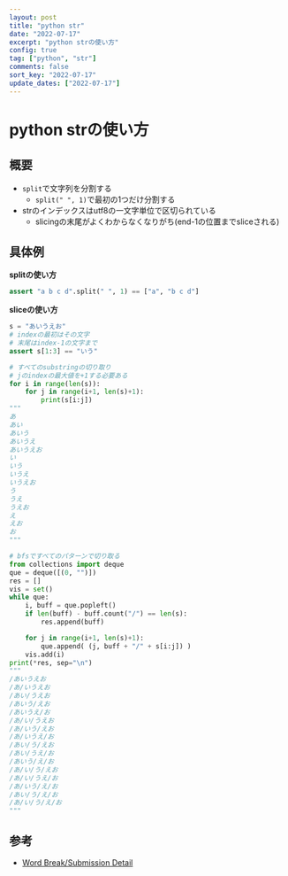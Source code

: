 ```yaml
---
layout: post
title: "python str"
date: "2022-07-17"
excerpt: "python strの使い方"
config: true
tag: ["python", "str"]
comments: false
sort_key: "2022-07-17"
update_dates: ["2022-07-17"]
---
```


# python strの使い方

## 概要
 - `split`で文字列を分割する
   - `split(" ", 1)`で最初の1つだけ分割する
 - strのインデックスはutf8の一文字単位で区切られている
   - slicingの末尾がよくわからなくなりがち(end-1の位置までsliceされる)

## 具体例

**splitの使い方**
```python
assert "a b c d".split(" ", 1) == ["a", "b c d"]
```

**sliceの使い方**
```python
s = "あいうえお"
# indexの最初はその文字
# 末尾はindex-1の文字まで
assert s[1:3] == "いう"

# すべてのsubstringの切り取り
# jのindexの最大値を+1する必要ある
for i in range(len(s)):
    for j in range(i+1, len(s)+1):
        print(s[i:j])
"""
あ
あい
あいう
あいうえ
あいうえお
い
いう
いうえ
いうえお
う
うえ
うえお
え
えお
お
"""

# bfsですべてのパターンで切り取る
from collections import deque
que = deque([(0, "")])
res = []
vis = set()
while que:
    i, buff = que.popleft()
    if len(buff) - buff.count("/") == len(s):
        res.append(buff)

    for j in range(i+1, len(s)+1):
        que.append( (j, buff + "/" + s[i:j]) )
    vis.add(i)
print(*res, sep="\n")
"""
/あいうえお
/あ/いうえお
/あい/うえお
/あいう/えお
/あいうえ/お
/あ/い/うえお
/あ/いう/えお
/あ/いうえ/お
/あい/う/えお
/あい/うえ/お
/あいう/え/お
/あ/い/う/えお
/あ/い/うえ/お
/あ/いう/え/お
/あい/う/え/お
/あ/い/う/え/お
"""
```

## 参考
 - [Word Break/Submission Detail](https://leetcode.com/submissions/detail/748979649/)
